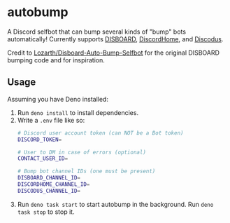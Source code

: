 # autobump
A Discord selfbot that can bump several kinds of "bump" bots automatically! Currently supports [DISBOARD](https://disboard.org), [DiscordHome](https://discordhome.com), and [Discodus](https://discodus.com).

Credit to [Lozarth/Disboard-Auto-Bump-Selfbot](https://github.com/Lozarth/Disboard-Auto-Bump-Selfbot) for the original DISBOARD bumping code and for inspiration.

## Usage
Assuming you have Deno installed:
1. Run `deno install` to install dependencies.
2. Write a `.env` file like so:
	```sh
	# Discord user account token (can NOT be a Bot token)
	DISCORD_TOKEN=

	# User to DM in case of errors (optional)
	CONTACT_USER_ID=

	# Bump bot channel IDs (one must be present)
	DISBOARD_CHANNEL_ID=
	DISCORDHOME_CHANNEL_ID=
	DISCODUS_CHANNEL_ID=
	```
3. Run `deno task start` to start autobump in the background. Run `deno task stop` to stop it.

